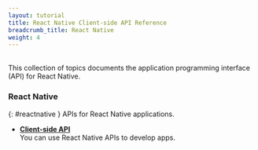 ```yaml
---
layout: tutorial
title: React Native Client-side API Reference
breadcrumb_title: React Native
weight: 4
---
```

<!-- NLS_CHARSET=UTF-8 -->
<br/>
This collection of topics documents the application programming interface (API) for React Native.

### React Native
{: #reactnative }
APIs for React Native applications.

* **[Client-side API](client)**  
    You can use React Native APIs to develop apps.
